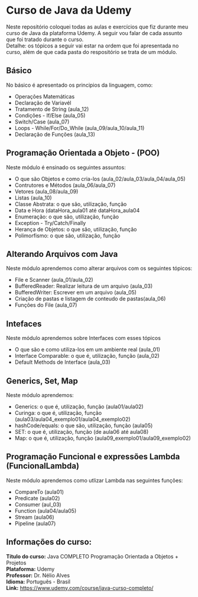 # Curso de Java da Udemy



<p>Neste repositório coloquei todas as aulas e exercícios que fiz durante meu curso de Java da plataforma Udemy. A seguir vou falar de cada assunto que foi tratado durante o curso. 
<br> 
Detalhe: os tópicos a seguir vai estar na ordem que foi apresentada no curso, além de que cada pasta do respositório se trata de um módulo.</p>



## Básico
<p> No básico é apresentado os principios da linguagem, como: </p>
<ul>
    <li>Operações Matemáticas</li>
    <li>Declaração de Variavél</li>
    <li>Tratamento de String (aula_12)</li>
    <li>Condições - If/Else (aula_05)</li>
    <li>Switch/Case (aula_07)</li>
    <li>Loops - While/For/Do_While (aula_09/aula_10/aula_11)</li>
    <li>Declaração de Funções (aula_13)</li>

</ul>

## Programação Orientada a Objeto - (POO)
<p> Neste módulo é ensinado os seguintes assuntos: </p>
<ul>
    <li>O que são Objetos e como cria-los (aula_02/aula_03/aula_04/aula_05)</li>
    <li>Contrutores e Métodos (aula_06/aula_07) </li>
    <li>Vetores (aula_08/aula_09)</li>
    <li>Listas (aula_10)</li>
    <li>Classe Abstrata: o que são, utilização, função</li>
    <li>Data e Hora (dataHora_aula01 até dataHora_aula04</li>
    <li>Enumeração: o que são, utilização, função</li>
    <li>Exception - Try/Catch/Finally</li>
    <li>Herança de Objetos: o que são, utilização, função</li>
    <li>Polimorfismo: o que são, utilização, função</li>
</ul>

## Alterando Arquivos com Java

<p> Neste módulo aprendemos como alterar arquivos com os seguintes tópicos: </p>
<ul>
    <li>File e Scanner (aula_01/aula_02)</li>
    <li>BufferedReader: Realizar leitura de um arquivo (aula_03)</li>
    <li>BufferedWriter: Escrever em um arquivo (aula_05)</li>
    <li>Criação de pastas e listagem de conteudo de pastas(aula_06)</li>
    <li>Funções do File (aula_07)</li>
</ul>

## Intefaces 
<p> Neste módulo aprendemos sobre Interfaces com esses tópicos </p>
<ul>
    <li>O que são e como utiliza-los em um ambiente real (aula_01)</li>
    <li>Interface Comparable: o que é, utilização, função (aula_02)</li>
    <li>Default Methods de Interface (aula_03)</li>
</ul>


## Generics, Set, Map
<p> Neste módulo aprendemos: </p>
<ul>
    <li>Generics: o que é, utilização, função (aula01/aula02)</li>
    <li>Curinga: o que é, utilização, função (aula03/aula04_exemplo01/aula04_exemplo02)</li>
    <li>hashCode/equals: o que são, utilização, função (aula05)</li>
    <li>SET: o que é, utilização, função (de aula06 até aula08)</li>
    <li>Map: o que é, utilização, função (aula09_exemplo01/aula09_exemplo02)</li>
</ul>


## Programação Funcional e expressões Lambda (FuncionalLambda)

<p> Neste módulo aprendemos como utlizar Lambda nas seguintes funções: </p>
<ul>
    <li>CompareTo (aula01)</li>
    <li>Predicate (aula02)</li>
    <li>Consumer (aul_03)</li>
    <li>Function (aula04/aula05)</li>
    <li>Stream (aula06)</li>
    <li>Pipeline (aula07)</li>
</ul>

## Informações do curso:
**Título do curso:** Java COMPLETO Programação Orientada a Objetos + Projetos <br>
**Plataforma:** Udemy <br>
**Professor:** Dr. Nélio Alves <br>
**Idioma:** Português - Brasil <br>
**Link:** https://www.udemy.com/course/java-curso-completo/

